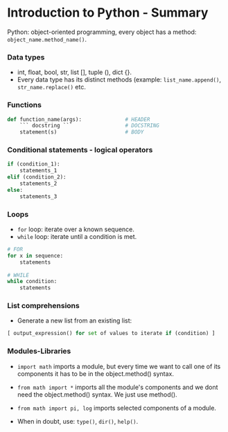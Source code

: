 # Introduction to Python - Summary

Python: object-oriented programming, every object has a method: `object_name.method_name()`.

### Data types

-  int, float, bool, str, list [], tuple (), dict {}.  
- Every data type has its distinct methods (example: ```list_name.append()```, ```str_name.replace()``` etc.

### Functions


```python
def function_name(args):              # HEADER
    ``` docstring ```                 # DOCSTRING
    statement(s)                      # BODY
```

### Conditional statements - logical operators


```python
if (condition_1):
    statements_1
elif (condition_2):
    statements_2
else:
    statements_3
```

### Loops

- `for` loop: iterate over a known sequence.  
- `while` loop: iterate until a condition is met.


```python
# FOR
for x in sequence:
    statements
    
# WHILE
while condition:
    statements
```

### List comprehensions

- Generate a new list from an existing list:  



```python
[ output_expression() for set of values to iterate if (condition) ]
```

### Modules-Libraries

- `import math` imports a module, but every time we want to call one of its components it has to be in the object.method() syntax.

- `from math import *` imports all the module's components and we dont need the object.method() syntax. We just use method().

- `from math import pi, log` imports selected components of a module.

- When in doubt, use: `type()`, `dir()`, `help()`.
